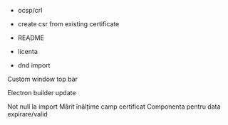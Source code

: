 - ocsp/crl
- create csr from existing certificate

- README
- licenta

- dnd import

Custom window top bar

Electron builder update


Not null la import
Mărit înălțime camp certificat
Componenta pentru data expirare/valid

